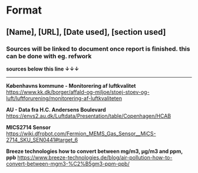 # Format
## [Name], [URL], [Date used], [section used]
### Sources will be linked to document once report is finished. this can be done with eg. refwork
**sources below this line ↓↓↓**
- - - - -
**Københavns kommune - Monitorering af luftkvalitet**
https://www.kk.dk/borger/affald-og-miljoe/stoej-stoev-og-luft/luftforurening/monitorering-af-luftkvaliteten

**AU - Data fra H.C. Andersens Boulevard**
https://envs2.au.dk/Luftdata/Presentation/table/Copenhagen/HCAB

**MICS2714 Sensor**
https://wiki.dfrobot.com/Fermion_MEMS_Gas_Sensor__MiCS-2714_SKU_SEN0441#target_6

**Breeze technologies how to convert between mg/m3, µg/m3 and ppm, ppb**
https://www.breeze-technologies.de/blog/air-pollution-how-to-convert-between-mgm3-%C2%B5gm3-ppm-ppb/
